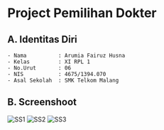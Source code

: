 # Project Pemilihan Dokter
    
## A. Identitas Diri
    - Nama          : Arumia Fairuz Husna
    - Kelas         : XI RPL 1
    - No.Urut       : 06
    - NIS           : 4675/1394.070
    - Asal Sekolah  : SMK Telkom Malang
    
## B. Screenshoot

  ![SS1](https://s23.postimg.org/7q1l3wt2j/hasil.png)
  ![SS2](https://s24.postimg.org/ur73p60l1/hasil1.png)
  ![SS3](https://s24.postimg.org/uy8eoi8x1/hasil2.png)
